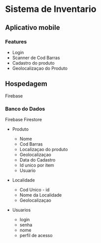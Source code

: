 # Sistema de Inventario

## Aplicativo mobile

### Features

- Login
- Scanner de Cod Barras
- Cadastro do produto
- Geolocalizaçao do Produto

## Hospedagem

Firebase

### Banco do Dados

Firebase Firestore

- Produto
    - Nome
    - Cod Barras
    - Localizaçao do produto
    - Geolocalizaçao
    - Data do Cadastro
    - Id unico por item
    - Usuario

- Localidade
    - Cod Unico - id
    - Nome da Localidade
    - Geolocalizaçao

- Usuarios
    - login
    - senha
    - nome
    - perfil de acesso